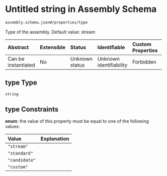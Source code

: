 # Untitled string in Assembly Schema

```txt
assembly.schema.json#/properties/type
```

Type of the assembly. Default value: stream

| Abstract            | Extensible | Status         | Identifiable            | Custom Properties | Additional Properties | Access Restrictions | Defined In                                                                   |
| :------------------ | :--------- | :------------- | :---------------------- | :---------------- | :-------------------- | :------------------ | :--------------------------------------------------------------------------- |
| Can be instantiated | No         | Unknown status | Unknown identifiability | Forbidden         | Allowed               | none                | [assembly.schema.json\*](../out/assembly.schema.json "open original schema") |

## type Type

`string`

## type Constraints

**enum**: the value of this property must be equal to one of the following values:

| Value         | Explanation |
| :------------ | :---------- |
| `"stream"`    |             |
| `"standard"`  |             |
| `"candidate"` |             |
| `"custom"`    |             |
